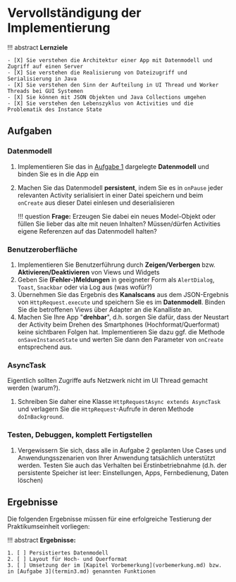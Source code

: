 # Vervollständigung der Implementierung


!!! abstract 
    **Lernziele**

    - [X] Sie verstehen die Architektur einer App mit Datenmodell und Zugriff auf einen Server
    - [X] Sie verstehen die Realisierung von Dateizugriff und Serialisierung in Java
    - [X] Sie verstehen den Sinn der Aufteilung in UI Thread und Worker Threads bei GUI Systemen
    - [X] Sie können mit JSON Objekten und Java Collections umgehen
    - [X] Sie verstehen den Lebenszyklus von Activities und die Problematik des Instance State

## Aufgaben

### Datenmodell

1. Implementieren Sie das in [Aufgabe 1](termin1.md) dargelegte **Datenmodell** und binden Sie es in die App ein
2. Machen Sie das Datenmodell **persistent**, indem Sie es in `onPause` jeder relevanten Activity serialisiert in einer Datei speichern und beim `onCreate` aus dieser Datei einlesen und deserialisieren
    
    !!! question
        **Frage:** Erzeugen Sie dabei ein neues Model-Objekt oder füllen Sie lieber das alte mit neuen Inhalten? Müssen/dürfen Activities eigene Referenzen auf das Datenmodell halten?

### Benutzeroberfläche
1. Implementieren Sie Benutzerführung durch **Zeigen/Verbergen** bzw. **Aktivieren/Deaktivieren** von Views und Widgets
2. Geben Sie **(Fehler-)Meldungen** in geeigneter Form als `AlertDialog`, `Toast`, `Snackbar` oder via Log aus (was wofür?)
3. Übernehmen Sie das Ergebnis des **Kanalscans** aus dem JSON-Ergebnis von `HttpRequest.execute` und
speichern Sie es im **Datenmodell**. Binden Sie die betroffenen Views über Adapter an die Kanalliste an.
1. Machen Sie Ihre App "**drehbar**", d.h. sorgen Sie dafür, dass der Neustart der Activity beim Drehen des Smartphones (Hochformat/Querformat) keine sichtbaren Folgen hat. Implementieren Sie dazu ggf. die Methode `onSaveInstanceState` und werten Sie dann den Parameter von `onCreate` entsprechend aus.


### AsyncTask
Eigentlich sollten Zugriffe aufs Netzwerk nicht im UI Thread gemacht werden (warum?). 

1. Schreiben Sie daher eine Klasse `HttpRequestAsync extends AsyncTask` und verlagern Sie die `HttpRequest`-Aufrufe in deren Methode `doInBackground`.


### Testen, Debuggen, komplett Fertigstellen
1. Vergewissern Sie sich, dass alle in Aufgabe 2 geplanten Use Cases und Anwendungsszenarien von Ihrer Anwendung tatsächlich unterstützt werden. Testen Sie auch das Verhalten bei Erstinbetriebnahme (d.h. der persistente Speicher ist leer: Einstellungen, Apps, Fernbedienung, Daten löschen)

## Ergebnisse

Die folgenden Ergebnisse müssen für eine erfolgreiche Testierung der Praktikumseinheit vorliegen:

!!! abstract
    __Ergebnisse:__

    1. [ ] Persistiertes Datenmodell
    2. [ ] Layout für Hoch- und Querformat
    3. [ ] Umsetzung der im [Kapitel Vorbemerkung](vorbemerkung.md) bzw. in [Aufgabe 3](termin3.md) genannten Funktionen